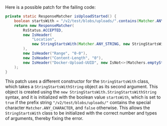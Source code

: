 Here is a possible patch for the failing code:

```java
private static ResponseMatcher isUploadStarted() {
    boolean startsWith = "/v2/test/blobs/uploads/".contains(Matcher.ANY_CHARACTER);
    return new ResponseMatcher(
        RsStatus.ACCEPTED,
        new IsHeader(
            "Location",
            new StringStartsWith(Matcher.ANY_STRING, new StringStartsWith.StringStartsWithString(startsWith, "/v2/test/blobs/uploads/"))
        ),
        new IsHeader("Range", "0-0"),
        new IsHeader("Content-Length", "0"),
        new IsHeader("Docker-Upload-UUID", new IsNot<>(Matchers.emptyString()))
    );
}
```

This patch uses a different constructor for the `StringStartsWith` class, which takes a `StringStartsWithString` object as its second argument. This object is created using the `new StringStartsWith.StringStartsWithString` syntax, and it is initialized with the boolean value `startsWith`, which is set to `true` if the prefix string `"/v2/test/blobs/uploads/"` contains the special character `Matcher.ANY_CHARACTER`, and `false` otherwise. This allows the `StringStartsWith` class to be initialized with the correct number and types of arguments, thereby fixing the error.